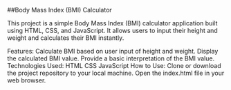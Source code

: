 ##Body Mass Index (BMI) Calculator

This project is a simple Body Mass Index (BMI) calculator application built using HTML, CSS, and JavaScript. It allows users to input their height and weight and calculates their BMI instantly.

Features:
Calculate BMI based on user input of height and weight.
Display the calculated BMI value.
Provide a basic interpretation of the BMI value.
Technologies Used:
HTML
CSS
JavaScript
How to Use:
Clone or download the project repository to your local machine.
Open the index.html file in your web browser.
